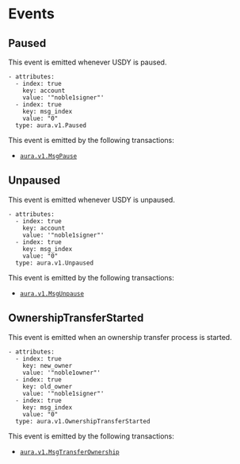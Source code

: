 # Events

## Paused

This event is emitted whenever USDY is paused.

```shell
- attributes:
  - index: true
    key: account
    value: '"noble1signer"'
  - index: true
    key: msg_index
    value: "0"
  type: aura.v1.Paused
```

This event is emitted by the following transactions:

- [`aura.v1.MsgPause`](./02_messages.md#pause)

## Unpaused

This event is emitted whenever USDY is unpaused.

```shell
- attributes:
  - index: true
    key: account
    value: '"noble1signer"'
  - index: true
    key: msg_index
    value: "0"
  type: aura.v1.Unpaused
```

This event is emitted by the following transactions:

- [`aura.v1.MsgUnpause`](./02_messages.md#unpause)

## OwnershipTransferStarted

This event is emitted when an ownership transfer process is started.

```shell
- attributes:
  - index: true
    key: new_owner
    value: '"noble1owner"'
  - index: true
    key: old_owner
    value: '"noble1signer"'
  - index: true
    key: msg_index
    value: "0"
  type: aura.v1.OwnershipTransferStarted
```

This event is emitted by the following transactions:

- [`aura.v1.MsgTransferOwnership`](./02_messages.md#transfer-ownership)

